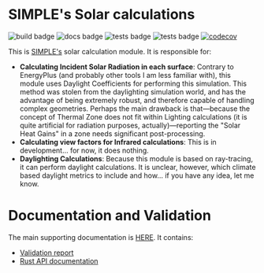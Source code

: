 # SIMPLE's Solar calculations

![build badge](https://github.com/SIMPLE-BuildingSimulation/solar_model/actions/workflows/build.yaml/badge.svg)
![docs badge](https://github.com/SIMPLE-BuildingSimulation/solar_model/actions/workflows/docs.yaml/badge.svg)
![tests badge](https://github.com/SIMPLE-BuildingSimulation/solar_model/actions/workflows/tests.yaml/badge.svg)
![tests badge](https://github.com/SIMPLE-BuildingSimulation/solar_model/actions/workflows/style.yaml/badge.svg)
[![codecov](https://codecov.io/gh/SIMPLE-BuildingSimulation/solar_model/branch/main/graph/badge.svg?token=E1H9Q763J0)](https://codecov.io/gh/SIMPLE-BuildingSimulation/solar_model)

This is [SIMPLE's](https://www.simplesim.tools) solar calculation module. It is responsible for:

* **Calculating Incident Solar Radiation in each surface**: Contrary to EnergyPlus (and probably other tools I am less familiar with), this module uses Daylight Coefficients for performing this simulation. This method was stolen from the 
daylighting simulation world, and has the advantage of being extremely robust, and therefore capable of handling complex geometries. Perhaps the main drawback is that—because the concept of Thermal Zone does not fit within Lighting calculations (it is quite artificial for radiation purposes, actually)—reporting the "Solar Heat Gains" in a zone needs significant post-processing.
* **Calculating view factors for Infrared calculations**: This is in development... for now, it does nothing.
* **Daylighting Calculations**: Because this module is based on ray-tracing, it can perform daylight calculations. It is unclear, however, which climate based daylight metrics to include and how... if you have any idea, let me know.

# Documentation and Validation

The main supporting documentation is [HERE](https://simple-buildingsimulation.github.io/solar_model/). It contains:

* [Validation report](https://simple-buildingsimulation.github.io/solar_model/validation/incident_solar_radiation.html)
* [Rust API documentation](https://simple-buildingsimulation.github.io/solar_model/rustdoc/doc/solar_model/index.html)

